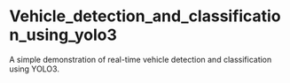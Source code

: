 # Vehicle_detection_and_classification_using_yolo3
A simple demonstration of real-time vehicle detection and classification using YOLO3.
